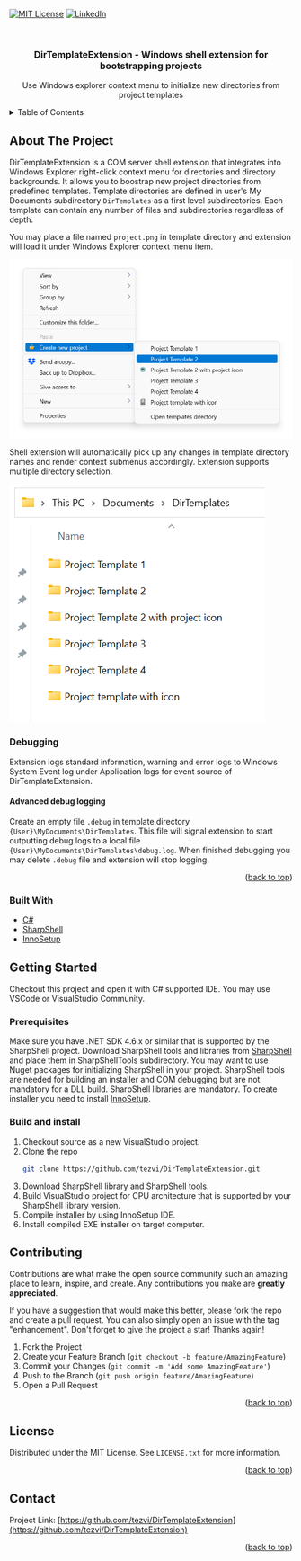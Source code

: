 <div id="top"></div>

<!-- PROJECT SHIELDS -->
[![MIT License][license-shield]][license-url]
[![LinkedIn][linkedin-shield]][linkedin-url]


<!-- PROJECT LOGO -->
<br />
<div align="center">

<h3 align="center">DirTemplateExtension - Windows shell extension for bootstrapping projects</h3>

  <p align="center">
    Use Windows explorer context menu to initialize new directories from project templates
</div>



<!-- TABLE OF CONTENTS -->
<details>
  <summary>Table of Contents</summary>
  <ol>
    <li>
      <a href="#about-the-project">About The Project</a>
      <ul>
        <li><a href="#built-with">Built With</a></li>
      </ul>
    </li>
    <li>
      <a href="#getting-started">Getting Started</a>
      <ul>
        <li><a href="#prerequisites">Prerequisites</a></li>
        <li><a href="#installation">Installation</a></li>
      </ul>
    </li>
    <li><a href="#contributing">Contributing</a></li>
    <li><a href="#license">License</a></li>
    <li><a href="#contact">Contact</a></li>
  </ol>
</details>



<!-- ABOUT THE PROJECT -->
## About The Project

DirTemplateExtension is a COM server shell extension that integrates into Windows Explorer right-click context menu for directories and directory backgrounds. It allows you to boostrap new project directories from predefined templates. Template directories are defined in user's My Documents subdirectory `DirTemplates` as a first level subdirectories. Each template can contain any number of files and subdirectories regardless of depth. 

You may place a file named `project.png` in template directory and extension will load it under Windows Explorer context menu item. 

![DirTemplateExtension Screen Shot][product-screenshot]

Shell extension will automatically pick up any changes in template directory names and render context submenus accordingly.
Extension supports multiple directory selection.

![DirTemplateExtension intro dialog][product-screenshot2]

### Debugging

Extension logs standard information, warning and error logs to Windows System Event log under Application logs for event source of DirTemplateExtension.

#### Advanced debug logging
Create an empty file `.debug` in template directory `{User}\MyDocuments\DirTemplates`. This file will signal extension to start outputting debug logs to a local file `{User}\MyDocuments\DirTemplates\debug.log`. When finished debugging you may delete `.debug` file and extension will stop logging.

<p align="right">(<a href="#top">back to top</a>)</p>



### Built With

* [C#](https://docs.microsoft.com/en-us/dotnet/csharp/)
* [SharpShell](https://github.com/dwmkerr/sharpshell)
* [InnoSetup](https://jrsoftware.org)


<!-- GETTING STARTED -->
## Getting Started

Checkout this project and open it with C# supported IDE.
You may use VSCode or VisualStudio Community.

### Prerequisites

Make sure you have .NET SDK 4.6.x or similar that is supported by the SharpShell project.
Download SharpShell tools and libraries from [SharpShell](https://github.com/dwmkerr/sharpshell) and place them in SharpShellTools subdirectory. You may want to use Nuget packages for initializing SharpShell in your project.
SharpShell tools are needed for building an installer and COM debugging but are not mandatory for a DLL build. SharpShell libraries are mandatory.
To create installer you need to install [InnoSetup](https://jrsoftware.org).

### Build and install

1. Checkout source as a new VisualStudio project.
2. Clone the repo
   ```sh
   git clone https://github.com/tezvi/DirTemplateExtension.git
   ```
3. Download SharpShell library and SharpShell tools.
4. Build VisualStudio project for CPU architecture that is supported by your SharpShell library version.
5. Compile installer by using InnoSetup IDE.
6. Install compiled EXE installer on target computer.

<!-- CONTRIBUTING -->
## Contributing

Contributions are what make the open source community such an amazing place to learn, inspire, and create. Any contributions you make are **greatly appreciated**.

If you have a suggestion that would make this better, please fork the repo and create a pull request. You can also simply open an issue with the tag "enhancement".
Don't forget to give the project a star! Thanks again!

1. Fork the Project
2. Create your Feature Branch (`git checkout -b feature/AmazingFeature`)
3. Commit your Changes (`git commit -m 'Add some AmazingFeature'`)
4. Push to the Branch (`git push origin feature/AmazingFeature`)
5. Open a Pull Request

<p align="right">(<a href="#top">back to top</a>)</p>


<!-- LICENSE -->
## License

Distributed under the MIT License. See `LICENSE.txt` for more information.

<p align="right">(<a href="#top">back to top</a>)</p>


<!-- CONTACT -->
## Contact

Project Link: [https://github.com/tezvi/DirTemplateExtension](https://github.com/tezvi/DirTemplateExtension)

<p align="right">(<a href="#top">back to top</a>)</p>


<!-- MARKDOWN LINKS & IMAGES -->
<!-- https://www.markdownguide.org/basic-syntax/#reference-style-links -->
[license-shield]: https://img.shields.io/github/license/tezvi/DirTemplateExtension.svg?style=for-the-badge
[license-url]: https://github.com/tezvi/DirTemplateExtension/blob/master/LICENSE.txt
[linkedin-shield]: https://img.shields.io/badge/-LinkedIn-black.svg?style=for-the-badge&logo=linkedin&colorB=555
[linkedin-url]: https://www.linkedin.com/in/andrej-v-11481925/
[product-screenshot]: docs/context_menu.png
[product-screenshot2]: docs/template_dir.png
